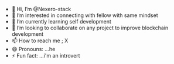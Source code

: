 - 👋 Hi, I’m @Nexero-stack
- 👀 I’m interested in connecting with fellow with same mindset 
- 🌱 I’m currently learning self development
- 💞️ I’m looking to collaborate on any project to improve blockchain development
- 📫 How to reach me ; X
- 😄 Pronouns: ...he
- ⚡ Fun fact: ...i'm an introvert

<!---
Nexero-stack/Nexero-stack is a ✨ special ✨ repository because its `README.md` (this file) appears on your GitHub profile.
You can click the Preview link to take a look at your changes.
--->
